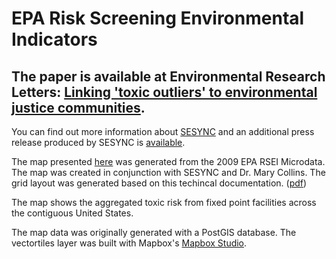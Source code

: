 # EPA Risk Screening Environmental Indicators

## The paper is available at Environmental Research Letters: [Linking 'toxic outliers' to environmental justice communities](http://iopscience.iop.org/article/10.1088/1748-9326/11/1/015004/meta).

You can find out more information about [SESYNC](www.sesync.org) and an additional press release produced by SESYNC is [available](http://www.sesync.org/news/toxic-outliers).

The map presented [here](https://ianamunoz.github.io/tri_map/) was generated from the 2009 EPA RSEI Microdata. The map was created in conjunction with SESYNC and Dr. Mary Collins. The grid layout was generated based on this techincal documentation. ([pdf](http://www.epa.gov/opptintr/rsei/pubs/rsei_users_manual_v2.3.2.pdf))

The map shows the aggregated toxic risk from fixed point facilities across the contiguous United States. 

The map data was originally generated with a PostGIS database. The vectortiles layer was built with Mapbox's [Mapbox Studio](https://www.mapbox.com/mapbox-studio/#win64).

